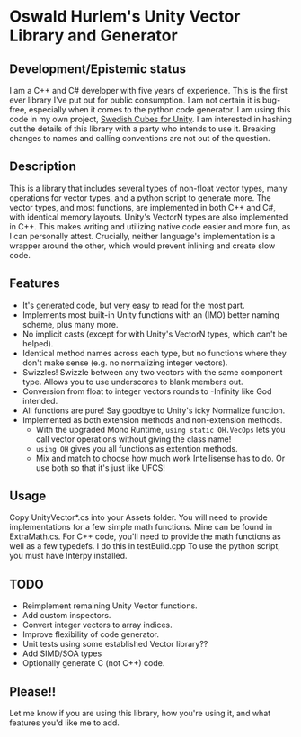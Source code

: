 # Oswald Hurlem's Unity Vector Library and Generator

## Development/Epistemic status
I am a C++ and C# developer with five years of experience. This is the first ever library I've put out for public consumption. I am not certain it is bug-free, especially when it comes to the python code generator. I am using this code in my own project, [Swedish Cubes for Unity](https://yave.handmade.network/). I am interested in hashing out the details of this library with a party who intends to use it. Breaking changes to names and calling conventions are not out of the question.

## Description
This is a library that includes several types of non-float vector types, many operations for vector types,
and a python script to generate more.
The vector types, and most functions, are implemented in both C++ and C#, with identical memory layouts. Unity's VectorN types are also implemented in C++. This makes writing and utilizing native code easier and more fun, as I can personally attest. Crucially, neither language's implementation is a wrapper around the other, which would prevent inlining and create slow code.

## Features
* It's generated code, but very easy to read for the most part.
* Implements most built-in Unity functions with an (IMO) better naming scheme, plus many more.
* No implicit casts (except for with Unity's VectorN types, which can't be helped).
* Identical method names across each type, but no functions where they don't make sense (e.g. no normalizing integer vectors).
* Swizzles! Swizzle between any two vectors with the same component type. Allows you to use underscores to blank members out.
* Conversion from float to integer vectors rounds to -Infinity like God intended.
* All functions are pure! Say goodbye to Unity's icky Normalize function.
* Implemented as both extension methods and non-extension methods.
    * With the upgraded Mono Runtime, `using static OH.VecOps` lets you call vector operations without giving the class name!
    * `using OH` gives you all functions as extention methods.
    * Mix and match to choose how much work Intellisense has to do. Or use both so that it's just like UFCS!

## Usage
Copy UnityVector*.cs into your Assets folder. You will need to provide implementations for a few simple math functions. Mine can be found in ExtraMath.cs.
For C++ code, you'll need to provide the math functions as well as a few typedefs. I do this in testBuild.cpp
To use the python script, you must have Interpy installed.

## TODO
* Reimplement remaining Unity Vector functions.
* Add custom inspectors.
* Convert integer vectors to array indices.
* Improve flexibility of code generator.
* Unit tests using some established Vector library??
* Add SIMD/SOA types
* Optionally generate C (not C++) code.

## Please!!
Let me know if you are using this library, how you're using it, and what features you'd like me to add.